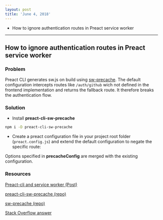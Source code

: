 ```yaml
---
layout: post
title: 'June 4, 2018'
---
```


- How to ignore authentication routes in Preact service worker

----

## How to ignore authentication routes in Preact service worker

### Problem

Preact CLI generates sw.js on build using [sw-precache](https://github.com/GoogleChromeLabs/sw-precache). The default configuration intercepts routes like `/auth/github` wich not defined in the frontend implementation and returns the fallback route. It therefore breaks the authentication flow.

### Solution

- Install **preact-cli-sw-precache**

```bash
npm i -D preact-cli-sw-precache
```

- Create a preact configuration file in your project root folder (`preact.config.js`) and extend the default configuration to negate the specific route:

<script src="https://gist.github.com/felipewer/da39cb2f11408a690abf4cd9fbc381c8.js"></script>

Options specified in **precacheConfig** are merged with the existing configuration.

### Resources

[Preact-cli and service worker (Post)](https://medium.com/@prateekbh/preact-cli-and-service-worker-2e0f034157e7)

[preact-cli-sw-precache (repo)](https://github.com/prateekbh/preact-cli-sw-precache)

[sw-precache (repo)](https://github.com/GoogleChromeLabs/sw-precache)

[Stack Overflow answer](https://stackoverflow.com/a/48649266)